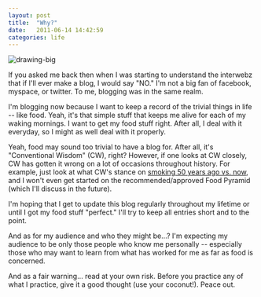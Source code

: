 ```yaml
---
layout: post
title:  "Why?"
date:   2011-06-14 14:42:59
categories: life
---
```


![drawing-big](http://i.imgur.com/QN21snU.png)

If you asked me back then when I was starting to understand the interwebz that if I'll ever make a blog, I would say "NO." I'm not a big fan of facebook, myspace, or twitter. To me, blogging was in the same realm.

I'm blogging now because I want to keep a record of the trivial things in life -- like food. Yeah, it's that simple stuff that keeps me alive for each of my waking mornings. I want to get my food stuff right. After all, I deal with it everyday, so I might as well deal with it properly.

Yeah, food may sound too trivial to have a blog for. After all, it's "Conventional Wisdom" (CW), right? However, if one looks at CW closely, CW has gotten it wrong on a lot of occasions throughout history. For example, just look at what CW's stance on [smoking 50 years ago vs. now](http://www.marksdailyapple.com/the-definitive-guide-to-conventional-wisdom/), and I won't even get started on the recommended/approved Food Pyramid (which I'll discuss in the future).

I'm hoping that I get to update this blog regularly throughout my lifetime or until I got my food stuff "perfect." I'll try to keep all entries short and to the point.

And as for my audience and who they might be...? I'm expecting my audience to be only those people who know me personally -- especially those who may want to learn from what has worked for me as far as food is concerned.

And as a fair warning... read at your own risk. Before you practice any of what I practice, give it a good thought (use your coconut!). Peace out. 